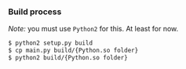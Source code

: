 ### Build process
_Note:_ you must use `Python2` for this. At least for now.

```bash
$ python2 setup.py build
$ cp main.py build/{Python.so folder}
$ python2 build/{Python.so folder}
``` 
